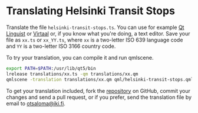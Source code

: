 Translating Helsinki Transit Stops
==================================

Translate the file `helsinki-transit-stops.ts`. You can use for example
[Qt Linguist][1] or [Virtaal][2] or, if you know what you're doing, a
text editor. Save your file as `xx.ts` or `xx_YY.ts`, where `xx` is a
two-letter ISO 639 language code and `YY` is a two-letter ISO 3166
country code.

To try your translation, you can compile it and run qmlscene.

```sh
export PATH=$PATH:/usr/lib/qt5/bin
lrelease translations/xx.ts -qm translations/xx.qm
qmlscene -translation translations/xx.qm qml/helsinki-transit-stops.qml
```

To get your translation included, fork the [repository][3] on GitHub,
commit your changes and send a pull request, or if you prefer, send the
translation file by email to <otsaloma@iki.fi>.

[1]: http://doc.qt.io/qt-5/linguist-translators.html
[2]: http://virtaal.translatehouse.org/
[3]: http://github.com/otsaloma/helsinki-transit-stops
